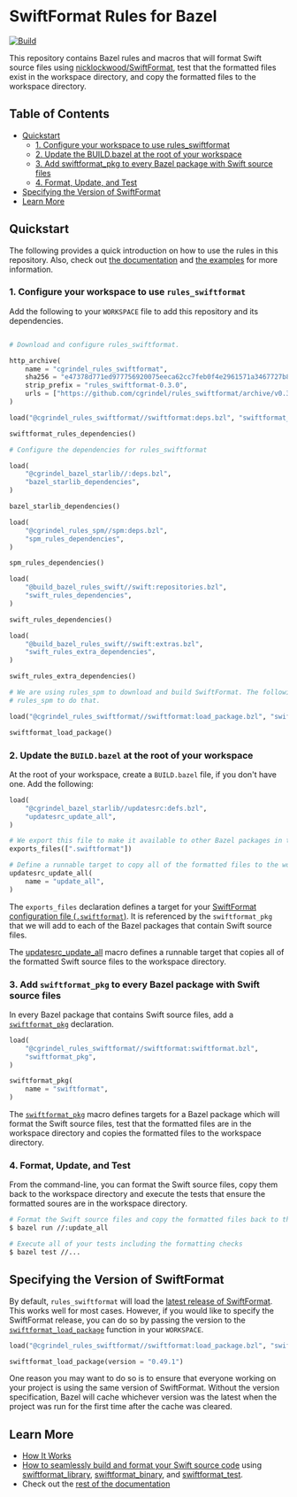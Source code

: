 # SwiftFormat Rules for Bazel

[![Build](https://github.com/cgrindel/rules_swiftformat/actions/workflows/bazel.yml/badge.svg)](https://github.com/cgrindel/rules_swiftformat/actions/workflows/bazel.yml)

This repository contains Bazel rules and macros that will format Swift source files using
[nicklockwood/SwiftFormat](https://github.com/nicklockwood/SwiftFormat), test that the formatted
files exist in the workspace directory, and copy the formatted files to the workspace directory.

## Table of Contents

* [Quickstart](#quickstart)
  * [1\. Configure your workspace to use rules\_swiftformat](#1-configure-your-workspace-to-use-rules_swiftformat)
  * [2\. Update the BUILD\.bazel at the root of your workspace](#2-update-the-buildbazel-at-the-root-of-your-workspace)
  * [3\. Add swiftformat\_pkg to every Bazel package with Swift source files](#3-add-swiftformat_pkg-to-every-bazel-package-with-swift-source-files)
  * [4\. Format, Update, and Test](#4-format-update-and-test)
* [Specifying the Version of SwiftFormat](#specifying-the-version-of-swiftformat)
* [Learn More](#learn-more)

<a id="#quickstart"></a>
## Quickstart

The following provides a quick introduction on how to use the rules in this repository. Also, check
out [the documentation](/doc/) and [the examples](/examples/) for more information.

### 1. Configure your workspace to use `rules_swiftformat`

Add the following to your `WORKSPACE` file to add this repository and its dependencies.

```python

# Download and configure rules_swiftformat.

http_archive(
    name = "cgrindel_rules_swiftformat",
    sha256 = "e47378d771ed977756920075eeca62cc7feb0f4e2961571a3467727b813b7396",
    strip_prefix = "rules_swiftformat-0.3.0",
    urls = ["https://github.com/cgrindel/rules_swiftformat/archive/v0.3.0.tar.gz"],
)

load("@cgrindel_rules_swiftformat//swiftformat:deps.bzl", "swiftformat_rules_dependencies")

swiftformat_rules_dependencies()

# Configure the dependencies for rules_swiftformat

load(
    "@cgrindel_bazel_starlib//:deps.bzl",
    "bazel_starlib_dependencies",
)

bazel_starlib_dependencies()

load(
    "@cgrindel_rules_spm//spm:deps.bzl",
    "spm_rules_dependencies",
)

spm_rules_dependencies()

load(
    "@build_bazel_rules_swift//swift:repositories.bzl",
    "swift_rules_dependencies",
)

swift_rules_dependencies()

load(
    "@build_bazel_rules_swift//swift:extras.bzl",
    "swift_rules_extra_dependencies",
)

swift_rules_extra_dependencies()

# We are using rules_spm to download and build SwiftFormat. The following will configure
# rules_spm to do that.

load("@cgrindel_rules_swiftformat//swiftformat:load_package.bzl", "swiftformat_load_package")

swiftformat_load_package()
```

### 2. Update the `BUILD.bazel` at the root of your workspace

At the root of your workspace, create a `BUILD.bazel` file, if you don't have one. Add the
following:

```python
load(
    "@cgrindel_bazel_starlib//updatesrc:defs.bzl",
    "updatesrc_update_all",
)

# We export this file to make it available to other Bazel packages in the workspace.
exports_files([".swiftformat"])

# Define a runnable target to copy all of the formatted files to the workspace directory.
updatesrc_update_all(
    name = "update_all",
)
```

The `exports_files` declaration defines a target for your [SwiftFormat configuration file
(`.swiftformat`)](https://github.com/nicklockwood/SwiftFormat#config-file). It is referenced by the
`swiftformat_pkg` that we will add to each of the Bazel packages that contain Swift source files.

The [updatesrc_update_all](https://github.com/cgrindel/bazel-starlib/blob/main/doc/updatesrc/rules_and_macros_overview.md#updatesrc_update_all)
macro defines a runnable target that copies all of the formatted Swift source files to the workspace
directory.


### 3. Add `swiftformat_pkg` to every Bazel package with Swift source files

In every Bazel package that contains Swift source files, add a
[`swiftformat_pkg`](/doc/rules_and_macros_overview.md#swiftformat_pkg) declaration.

```python
load(
    "@cgrindel_rules_swiftformat//swiftformat:swiftformat.bzl",
    "swiftformat_pkg",
)

swiftformat_pkg(
    name = "swiftformat",
)
```

The [`swiftformat_pkg`](/doc/rules_and_macros_overview.md#swiftformat_pkg) macro defines targets for
a Bazel package which will format the Swift source files, test that the formatted files are in the
workspace directory and copies the formatted files to the workspace directory.

### 4. Format, Update, and Test

From the command-line, you can format the Swift source files, copy them back to the workspace
directory and execute the tests that ensure the formatted soures are in the workspace directory.

```sh
# Format the Swift source files and copy the formatted files back to the workspace directory
$ bazel run //:update_all

# Execute all of your tests including the formatting checks
$ bazel test //...
```

## Specifying the Version of SwiftFormat

By default, `rules_swiftformat` will load the [latest release of
SwiftFormat](https://github.com/nicklockwood/SwiftFormat/releases). This works well for most cases.
However, if you would like to specify the SwiftFormat release, you can do so by passing the version
to the [`swiftformat_load_package`](/doc/repository_rules_overview.md#swiftformat_load_package) function in your `WORKSPACE`.

```python
load("@cgrindel_rules_swiftformat//swiftformat:load_package.bzl", "swiftformat_load_package")

swiftformat_load_package(version = "0.49.1")
```

One reason you may want to do so is to ensure that everyone working on your project is using the
same version of SwiftFormat. Without the version specification, Bazel will cache whichever version
was the latest when the project was run for the first time after the cache was cleared.

## Learn More

- [How It Works](/doc/how_it_works.md)
- [How to seamlessly build and format your Swift source
  code](/doc/integrate_with_rules_swift.md) using
[swiftformat_library](/doc/rules_and_macros_overview.md#swiftformat_library),
[swiftformat_binary](/doc/rules_and_macros_overview.md#swiftformat_binary), and
[swiftformat_test](/doc/rules_and_macros_overview.md#swiftformat_test). 
- Check out the [rest of the documentation](/doc)

